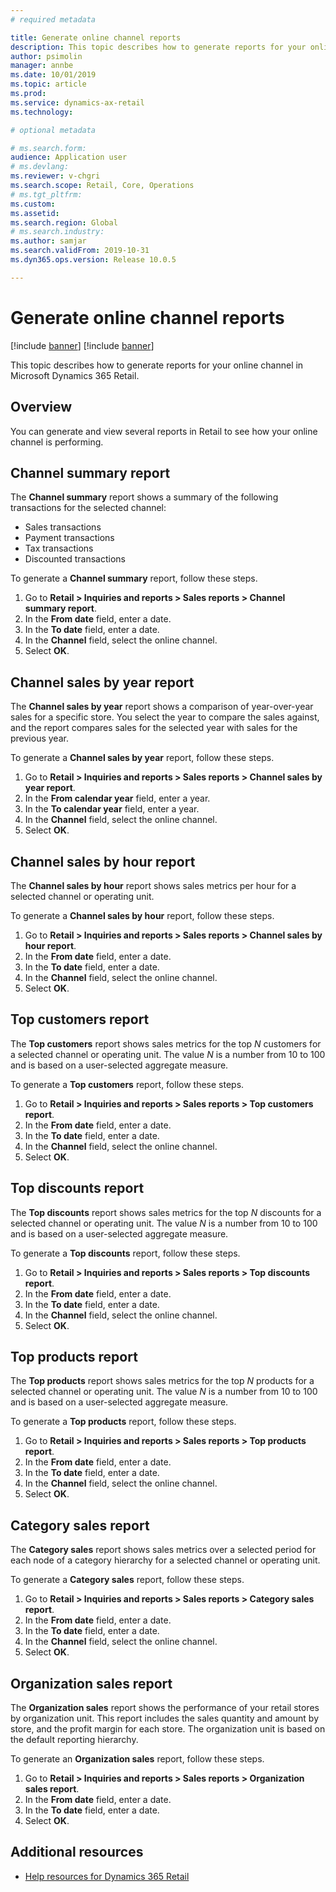 ```yaml
---
# required metadata

title: Generate online channel reports
description: This topic describes how to generate reports for your online channel in Microsoft Dynamics 365 Retail.
author: psimolin
manager: annbe
ms.date: 10/01/2019
ms.topic: article
ms.prod: 
ms.service: dynamics-ax-retail
ms.technology: 

# optional metadata

# ms.search.form: 
audience: Application user
# ms.devlang: 
ms.reviewer: v-chgri
ms.search.scope: Retail, Core, Operations
# ms.tgt_pltfrm: 
ms.custom: 
ms.assetid: 
ms.search.region: Global
# ms.search.industry: 
ms.author: samjar
ms.search.validFrom: 2019-10-31
ms.dyn365.ops.version: Release 10.0.5

---
```

# Generate online channel reports

[!include [banner](includes/preview-banner.md)]
[!include [banner](includes/banner.md)]

This topic describes how to generate reports for your online channel in Microsoft Dynamics 365 Retail.

## Overview

You can generate and view several reports in Retail to see how your online channel is performing.

## Channel summary report

The **Channel summary** report shows a summary of the following transactions for the selected channel:

- Sales transactions
- Payment transactions
- Tax transactions
- Discounted transactions

To generate a **Channel summary** report, follow these steps.

1. Go to **Retail \> Inquiries and reports \> Sales reports \> Channel summary report**.
1. In the **From date** field, enter a date.
1. In the **To date** field, enter a date.
1. In the **Channel** field, select the online channel.
1. Select **OK**.
 
## Channel sales by year report 

The **Channel sales by year** report shows a comparison of year-over-year sales for a specific store. You select the year to compare the sales against, and the report compares sales for the selected year with sales for the previous year.

To generate a **Channel sales by year** report, follow these steps.

1. Go to **Retail \> Inquiries and reports \> Sales reports \> Channel sales by year report**.
1. In the **From calendar year** field, enter a year.
1. In the **To calendar year** field, enter a year.
1. In the **Channel** field, select the online channel.
1. Select **OK**.

## Channel sales by hour report

The **Channel sales by hour** report shows sales metrics per hour for a selected channel or operating unit.

To generate a **Channel sales by hour** report, follow these steps.

1. Go to **Retail \> Inquiries and reports \> Sales reports \> Channel sales by hour report**.
1. In the **From date** field, enter a date.
1. In the **To date** field, enter a date.
1. In the **Channel** field, select the online channel.
1. Select **OK**.

## Top customers report

The **Top customers** report shows sales metrics for the top *N* customers for a selected channel or operating unit. The value *N* is a number from 10 to 100 and is based on a user-selected aggregate measure.

To generate a **Top customers** report, follow these steps.

1. Go to **Retail \> Inquiries and reports \> Sales reports \> Top customers report**.
1. In the **From date** field, enter a date.
1. In the **To date** field, enter a date.
1. In the **Channel** field, select the online channel.
1. Select **OK**.

## Top discounts report

The **Top discounts** report shows sales metrics for the top *N* discounts for a selected channel or operating unit. The value *N* is a number from 10 to 100 and is based on a user-selected aggregate measure.

To generate a **Top discounts** report, follow these steps.

1. Go to **Retail \> Inquiries and reports \> Sales reports \> Top discounts report**.
1. In the **From date** field, enter a date.
1. In the **To date** field, enter a date.
1. In the **Channel** field, select the online channel.
1. Select **OK**.

## Top products report

The **Top products** report shows sales metrics for the top *N* products for a selected channel or operating unit. The value *N* is a number from 10 to 100 and is based on a user-selected aggregate measure.

To generate a **Top products** report, follow these steps.

1. Go to **Retail \> Inquiries and reports \> Sales reports \> Top products report**.
1. In the **From date** field, enter a date.
1. In the **To date** field, enter a date.
1. In the **Channel** field, select the online channel.
1. Select **OK**.

## Category sales report

The **Category sales** report shows sales metrics over a selected period for each node of a category hierarchy for a selected channel or operating unit.

To generate a **Category sales** report, follow these steps.

1. Go to **Retail \> Inquiries and reports \> Sales reports \> Category sales report**.
1. In the **From date** field, enter a date.
1. In the **To date** field, enter a date.
1. In the **Channel** field, select the online channel.
1. Select **OK**.

## Organization sales report

The **Organization sales** report shows the performance of your retail stores by organization unit. This report includes the sales quantity and amount by store, and the profit margin for each store. The organization unit is based on the default reporting hierarchy.

To generate an **Organization sales** report, follow these steps.

1. Go to **Retail \> Inquiries and reports \> Sales reports \> Organization sales report**.
1. In the **From date** field, enter a date.
1. In the **To date** field, enter a date.
1. Select **OK**.

## Additional resources

- [Help resources for Dynamics 365 Retail](../retail/index.md)
